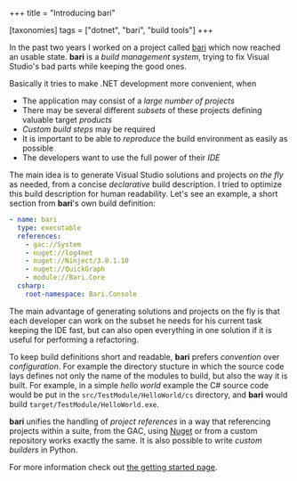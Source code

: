 +++
title = "Introducing bari"

[taxonomies]
tags = ["dotnet", "bari", "build tools"]
+++

In the past two years I worked on a project called [bari](https://github.com/vigoo/bari) which now reached an usable state. **bari** is a *build management system*, trying to fix Visual Studio's bad parts while keeping the good ones.

Basically it tries to make .NET development more convenient, when

* The application may consist of a *large number of projects*
* There may be several different *subsets* of these projects defining
  valuable target *products*
* *Custom build steps* may be required
* It is important to be able to *reproduce* the build environment as
    easily as possible
* The developers want to use the full power of their *IDE*

The main idea is to generate Visual Studio solutions and projects *on the fly* as needed, from a concise *declarative*  build description. I tried to optimize this build description for human readability. Let's see an example, a short section from **bari**'s own build definition:

```yaml
- name: bari
  type: executable
  references:
    - gac://System
    - nuget://log4net
    - nuget://Ninject/3.0.1.10
    - nuget://QuickGraph
    - module://Bari.Core
  csharp:
    root-namespace: Bari.Console
```

The main advantage of generating solutions and projects on the fly is that each developer can work on the subset he needs for his current task keeping the IDE fast, but can also open everything in one solution if it is useful for performing a refactoring. 

To keep build definitions short and readable, **bari** prefers *convention* over *configuration*. For example the directory stucture in which the source code lays defines not only the name of the modules to build, but also the way it is built. For example, in a simple _hello world_ example the C# source code would be put in the `src/TestModule/HelloWorld/cs` directory, and **bari** would build `target/TestModule/HelloWorld.exe`.

**bari** unifies the handling of *project references* in a way that referencing projects within a suite, from the GAC, using [Nuget](http://www.nuget.org) or from a custom repository works exactly the same. It is also possible to write *custom builders* in Python. 

For more information check out [the getting started page](https://github.com/vigoo/bari/wiki/GettingStarted).
